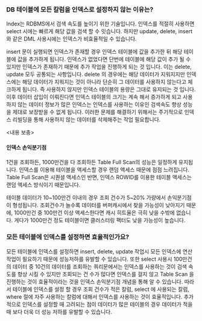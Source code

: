 ### DB 테이블에 모든 칼럼을 인덱스로 설정하지 않는 이유는?

Index는 RDBMS에서 검색 속도를 높이기 위한 기술입니다.
인덱스를 적절히 사용하면 select 시에는 빠르게 해당 값을 검색 할 수 잇습니다.
하지만 update, delete, insert 와 같은 DML 사용시에는 인덱스가 비효율적일 수 있습니다.

insert 문이 실행되면 인덱스가 존재할 경우 인덱스 테이블에 값을 추가한 뒤 해당 테이블에 값을 추가하게 됩니다.
인덱스가 없었다면 단번에 테이블에 해당 값이 추가 될 수 있지만 인덱스가 존재하기 때문에 추가 작업을 진행하게 되는 것 입니다.
이는 delete, update 모두 공통되는 사항입니다. delete 의 경우에는 해당 데이터가 지워지지만 인덱스에는 해당 데이터가 지워지는 것이 아니라 
단순히 그 데이터를 사용하지 않는다고 체크하게 됩니다. 즉 사용하지 않지만 인덱스 테이블의 용량은 그대로 유지되는 것 입니다.
이후 데이터 삽입이 이뤄진다면 인덱스 테이블의 크기는 계속 해서 증가하게 되고 사용하지 않는 데이터 정보가 많은 인덱스는 인덱스를 사용하는 이유인 검색속도 향상 성능을 제대로 보장받을 수 없게 됩니다.
이러한 문제를 해결하기 위해서는 주기적으로 인덱스 리빌딩을 통해 사용하지 않는 데이터를 삭제해주는 작업 필요합니다. 

<내용 보충>

#### 인덱스 손익분기점

1건을 조회하든, 1000만건을 다 조회하든 Table Full Scan의 성능은 일정하게 유지됩니다. 
인덱스를 이용해 테이블을 액세스할 경우 랜덤 액세스 때문에 점점 느려집니다. 
Table Full Scan은 시퀀셜 액세스인 반면, 인덱스 ROWID를 이용한 테이블 액세스는 랜덤 액세스 방식이기 때문입니다.

테이블 데이터가 10~100만건 이내의 경우 조회 건수가 5~20% 가량에서 손익분기점이 형성됩니다. 
조회건수가 늘수록 데이터를 버퍼캐시에서 찾을 가능성이 낮아지기 때문에, 1000만건 중 100만건 이상 액세스한다면 캐시 히트율은 극히 낮을 수밖에 없습니다.
게다가 1000만건 정도 테이블이면 클러스터링 팩터도 낮을 가능성이 높습니다.

### 모든 테이블에 인덱스를 설정하면 효율적인가요?

모든 테이블에 인덱스를 설정하면 insert, delete, update 작업시 모든 인덱스에 연산 작업이 필요하기 때문에 성능저하를 유발할 수 있습니다.
또한 select 사용시 100만건의 데이터 중 10건의 데이터를 조회하는 쿼리문에서는 인덱스를 사용하는 것이 검색 속도를 향상 시킬 수 있지만 조회되는 건 수가 많다면 인덱스를 걸지 않고 Table Scan 을 진행하는 것이 효율적이라는 것을 인덱스 손익분기점 개념을 통해 알 수 있습니다.
따라서 테이블에 인덱스를 설정 할 경우 조회 건수가 적은 칼럼, select 에 사용되는 칼럼, where 절에 자주 사용하는 칼럼에 대해서 인덱스를 사용하는 것이 효율적입니다.
추가적으로 인덱스를 설정할 때 고려되는 점이 데이터가 많은 테이블의 경우 데이터가 적을 때 보다 더욱 더 성능 저하를 유발할 수 있습니다.